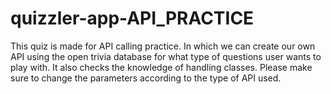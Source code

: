 # quizzler-app-API_PRACTICE
This quiz is made for API calling practice. 
In which we can create our own API using the open trivia database for what type of questions user wants to play with. 
It also checks the knowledge of handling classes. 
Please make sure to change the parameters according to the type of API used.

